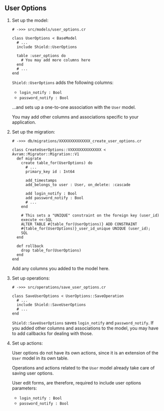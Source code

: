 ## User Options

1. Set up the model:

   ```crystal
   # ->>> src/models/user_options.cr

   class UserOptions < BaseModel
     # ...
     include Shield::UserOptions

     table :user_options do
       # You may add more columns here
     end
     # ...
   end
   ```

   `Shield::UserOptions` adds the following columns:
   
   - `login_notify : Bool`
   - `password_notify : Bool`
   
   ...and sets up a one-to-one association with the `User` model.

   You may add other columns and associations specific to your application.

1. Set up the migration:

   ```crystal
   # ->>> db/migrations/XXXXXXXXXXXXXX_create_user_options.cr

   class CreateUserOptions::VXXXXXXXXXXXXXX < Avram::Migrator::Migration::V1
     def migrate
       create table_for(UserOptions) do
         # ...
         primary_key id : Int64

         add_timestamps
         add_belongs_to user : User, on_delete: :cascade

         add login_notify : Bool
         add password_notify : Bool
         # ...
       end

       # This sets a "UNIQUE" constraint on the foreign key (user_id)
       execute <<-SQL
       ALTER TABLE #{table_for(UserOptions)} ADD CONSTRAINT
       #{table_for(UserOptions)}_user_id_unique UNIQUE (user_id);
       SQL
     end

     def rollback
       drop table_for(UserOptions)
     end
   end
   ```

   Add any columns you added to the model here.

1. Set up operations:

   ```crystal
   # ->>> src/operations/save_user_options.cr

   class SaveUserOptions < UserOptions::SaveOperation
     # ...
     include Shield::SaveUserOptions
     # ...
   end
   ```

   `Shield::SaveUserOptions` saves `login_notify` and `password_notify`. If you added other columns and associations to the model, you may have to add callbacks for dealing with those.

1. Set up actions:

   User options do not have its own actions, since it is an extension of the `User` model in its own table.

   Operations and actions related to the `User` model already take care of saving user options.

   User edit forms, are therefore, required to include user options parameters:

   - `login_notify : Bool`
   - `password_notify : Bool`
